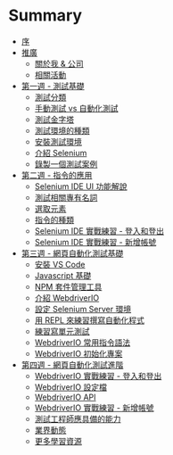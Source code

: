 # Summary

* [序](README.md)
* [推廣]()
  * [關於我 & 公司](promotion/about-me.md)
  * [相關活動](promotion/activity.md)
* [第一週 - 測試基礎]()
  * [測試分類](foundation/categories.md)
  * [手動測試 vs 自動化測試](foundation/manual-vs-automation-testing.md)
  * [測試金字塔](foundation/test-pyramid.md)
  * [測試環境的種類](foundation/test-env.md)
  * [安裝測試環境](install/README.md)
  * [介紹 Selenium](selenium/README.md)
  * [錄製一個測試案例](selenium/record.md)
* [第二週 - 指令的應用]()
  * [Selenium IDE UI 功能解說](selenium/selenium-ide.md)
  * [測試相關專有名詞](foundation/terms.md)
  * [選取元素](element/selector.md)
  * [指令的種類](element/commend-type.md)
  * [Selenium IDE 實戰練習 - 登入和登出](practices/selenium-ide/ex01.md)
  * [Selenium IDE 實戰練習 - 新增帳號](practices/selenium-ide/ex02.md)
* [第三週 - 網頁自動化測試基礎]()
  * [安裝 VS Code](install/vscode.md)
  * [Javascript 基礎](foundation/js.md)
  * [NPM 套件管理工具](mise/npm.md)
  * [介紹 WebdriverIO](webdriverio/README.md)
  * [設定 Selenium Server 環境](selenium/server.md)
  * [用 REPL 來練習撰寫自動化程式](webdriverio/repl.md)
  * [練習寫單元測試](webdriverio/mocha.md)
  * [WebdriverIO 常用指令語法](webdriverio/commend.md)
  * [WebdriverIO 初始化專案](webdriverio/init.md)
* [第四週 - 網頁自動化測試進階]()
  * [WebdriverIO 實戰練習 - 登入和登出](webdriverio/ex01.md)
  * [WebdriverIO 設定檔]()
  * [WebdriverIO API]()
  * [WebdriverIO 實戰練習 - 新增帳號](webdriverio/ex02.md)
  * [測試工程師應具備的能力]()
  * [業界動態]()
  * [更多學習資源]()